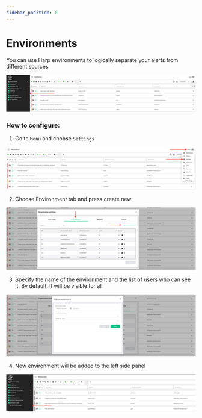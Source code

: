 ```yaml
---
sidebar_position: 8
---
```


# Environments

You can use Harp environments to logically separate your alerts from different sources

![img_54.png](img_54.png)

### How to configure:

1. Go to `Menu` and choose `Settings`

![img_55.png](img_55.png)

2. Choose Environment tab and press create new

![img_56.png](img_56.png)

3. Specify the name of the environment and the list of users who can see it. By default, it will be visible for all

![img_57.png](img_57.png)

4. New environment will be added to the left side panel

![img_58.png](img_58.png)
